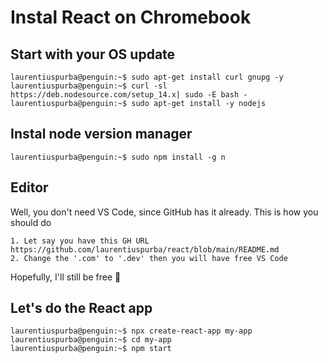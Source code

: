 # Instal React on Chromebook


## Start with your OS update
```
laurentiuspurba@penguin:~$ sudo apt-get install curl gnupg -y
laurentiuspurba@penguin:~$ curl -sl https://deb.nodesource.com/setup_14.x| sudo -E bash -
laurentiuspurba@penguin:~$ sudo apt-get install -y nodejs
```

## Instal node version manager
```
laurentiuspurba@penguin:~$ sudo npm install -g n
```

## Editor
Well, you don't need VS Code, since GitHub has it already. This is how you should do
```
1. Let say you have this GH URL https://github.com/laurentiuspurba/react/blob/main/README.md
2. Change the '.com' to '.dev' then you will have free VS Code
```
Hopefully, I'll still be free :pray:


## Let's do the React app
```
laurentiuspurba@penguin:~$ npx create-react-app my-app
laurentiuspurba@penguin:~$ cd my-app
laurentiuspurba@penguin:~$ npm start
``` 
